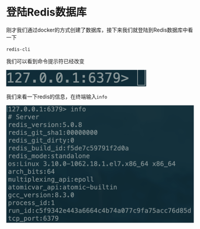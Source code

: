 # 登陆Redis数据库

刚才我们通过docker的方式创建了数据库，接下来我们就登陆到Redis数据库中看一下

```text
redis-cli
```

我们可以看到命令提示符已经改变

![](.gitbook/assets/image.png)

我们来看一下redis的信息，在终端输入`info`

![](.gitbook/assets/image%20%281%29.png)

